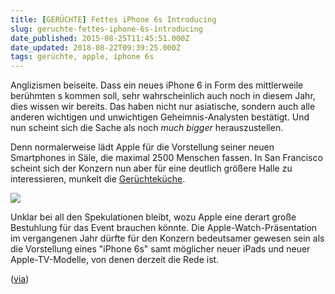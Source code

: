 ```yaml
---
title: [GERÜCHTE] Fettes iPhone 6s Introducing
slug: geruchte-fettes-iphone-6s-introducing
date_published: 2015-08-25T11:45:51.000Z
date_updated: 2018-08-22T09:39:25.000Z
tags: gerüchte, apple, iphone 6s
---
```


Anglizismen beiseite. Dass ein neues iPhone 6 in Form des mittlerweile berühmten s kommen soll, sehr wahrscheinlich auch noch in diesem Jahr, dies wissen wir bereits. Das haben nicht nur asiatische, sondern auch alle anderen wichtigen und unwichtigen Geheimnis-Analysten bestätigt. Und nun scheint sich die Sache als noch *much bigger* herauszustellen. 

Denn normalerweise lädt Apple für die Vorstellung seiner neuen Smartphones in Säle, die maximal 2500 Menschen fassen. In San Francisco scheint sich der Konzern nun aber für eine deutlich größere Halle zu interessieren, munkelt die [Gerüchteküche](http://www.heise.de/mac-and-i/meldung/Spekulationen-um-grossen-Auftritt-fuer-das-iPhone-6s-2790149.html).

![](__GHOST_URL__/content/images/2015/08/iPhone-6S-Mini-1--1.jpg)

Unklar bei all den Spekulationen bleibt, wozu Apple eine derart große Bestuhlung für das Event brauchen könnte. Die Apple-Watch-Präsentation im vergangenen Jahr dürfte für den Konzern bedeutsamer gewesen sein als die Vorstellung eines "iPhone 6s" samt möglicher neuer iPads und neuer Apple-TV-Modelle, von denen derzeit die Rede ist.

([via](http://www.heise.de/mac-and-i/))
